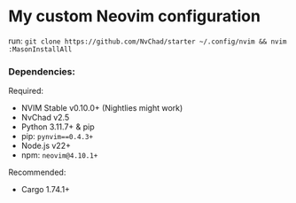 # My custom Neovim configuration

run: `git clone https://github.com/NvChad/starter ~/.config/nvim && nvim`
`:MasonInstallAll`

### Dependencies:

Required:

- NVIM Stable v0.10.0+ (Nightlies might work)
- NvChad v2.5
- Python 3.11.7+ & pip
- pip: `pynvim==0.4.3+`
- Node.js v22+
- npm: `neovim@4.10.1+`

Recommended:

- Cargo 1.74.1+
